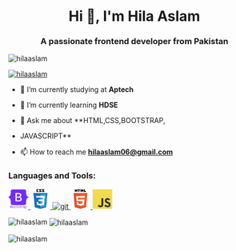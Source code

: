 <h1 align="center">Hi 👋, I'm Hila Aslam</h1>
<h3 align="center">A passionate frontend developer from Pakistan</h3>

<p align="left"> <img src="https://komarev.com/ghpvc/?username=hilaaslam&label=Profile%20views&color=0e75b6&style=flat" alt="hilaaslam" /> </p>

<p align="left"> <a href="https://github.com/ryo-ma/github-profile-trophy"><img src="https://github-profile-trophy.vercel.app/?username=hilaaslam" alt="hilaaslam" /></a> </p>

- 🔭 I’m currently studying at **Aptech**

- 🌱 I’m currently learning **HDSE**

- 💬 Ask me about **HTML,CSS,BOOTSTRAP,
- JAVASCRIPT**

- 📫 How to reach me **hilaaslam06@gmail.com**

<h3 align="left">Languages and Tools:</h3>
<p align="left"> <a href="https://getbootstrap.com" target="_blank" rel="noreferrer"> <img src="https://raw.githubusercontent.com/devicons/devicon/master/icons/bootstrap/bootstrap-plain-wordmark.svg" alt="bootstrap" width="40" height="40"/> </a> <a href="https://www.w3schools.com/css/" target="_blank" rel="noreferrer"> <img src="https://raw.githubusercontent.com/devicons/devicon/master/icons/css3/css3-original-wordmark.svg" alt="css3" width="40" height="40"/> </a> <a href="https://git-scm.com/" target="_blank" rel="noreferrer"> <img src="https://www.vectorlogo.zone/logos/git-scm/git-scm-icon.svg" alt="git" width="40" height="40"/> </a> <a href="https://www.w3.org/html/" target="_blank" rel="noreferrer"> <img src="https://raw.githubusercontent.com/devicons/devicon/master/icons/html5/html5-original-wordmark.svg" alt="html5" width="40" height="40"/> </a> <a href="https://developer.mozilla.org/en-US/docs/Web/JavaScript" target="_blank" rel="noreferrer"> <img src="https://raw.githubusercontent.com/devicons/devicon/master/icons/javascript/javascript-original.svg" alt="javascript" width="40" height="40"/> </a> </p>

<p><img align="left" src="https://github-readme-stats.vercel.app/api/top-langs?username=hilaaslam&show_icons=true&locale=en&layout=compact" alt="hilaaslam" /></p>

<p>&nbsp;<img align="center" src="https://github-readme-stats.vercel.app/api?username=hilaaslam&show_icons=true&locale=en" alt="hilaaslam" /></p>

<p><img align="center" src="https://github-readme-streak-stats.herokuapp.com/?user=hilaaslam&" alt="hilaaslam" /></p>
